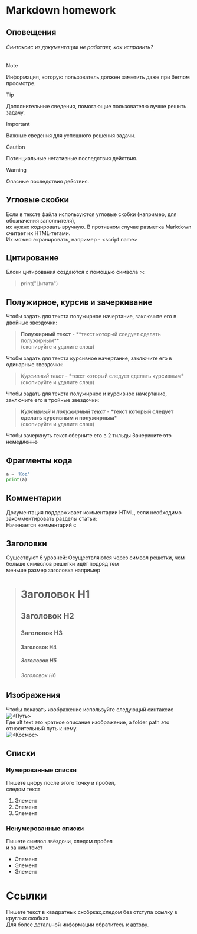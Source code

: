 # Markdown homework

## Оповещения
###### Синтаксис из документации не работает, как исправить?
> [!NOTE]
> Информация, которую пользователь должен заметить даже при беглом просмотре.

> [!TIP]
> Дополнительные сведения, помогающие пользователю лучше решить задачу.

> [!IMPORTANT]
> Важные сведения для успешного решения задачи.

> [!CAUTION]
> Потенциальные негативные последствия действия.

> [!WARNING]
> Опасные последствия действия.

## Угловые скобки
Если в тексте файла используются угловые скобки (например, для обозначения заполнителя), <br>
их нужно кодировать вручную. В противном случае разметка Markdown считает их HTML-тегами. <br>
Их можно экранировать, например - \<script name>

## Цитирование

Блоки цитирования создаются с помощью символа >:

> print("Цитата")

## Полужирное, курсив и зачеркивание
Чтобы задать для текста полужирное начертание, заключите его в двойные звездочки:<br>

> **Полужирный текст**  -  **текст который следует сделать полужирным\**<br>
> (скопируйте и удалите слэш)

Чтобы задать для текста курсивное начертание, заключите его в одинарные звездочки:<br>
> *Курсивный текст*  -  *текст который следует сделать курсивным\*<br>
> (скопируйте и удалите слэш)

Чтобы задать для текста полужирное и курсивное начертание, заключите его в тройные звездочки:<br>
> ***Курсивный и полужирный текст***  -  ***текст который следует сделать курсивным и полужирным\***<br>
> (скопируйте и удалите слэш)

Чтобы зачеркнуть текст оберните его в 2 тильды
~~Зачеркните это немедленно~~

## Фрагменты кода

```python
a = 'Код'
print(a)
```

## Комментарии
Документация поддерживает комментарии HTML, если необходимо закомментировать разделы статьи:<br>
Начинается комментарий с <!---, а заканчивается на --->
<!--- Мой комментарий --->

## Заголовки
Существуют 6 уровней:
Осуществляются через символ решетки, чем больше символов решетки идёт подряд тем<br>
меньше размер заголовка например
> # Заголовок H1
> ## Заголовок H2
> ### Заголовок H3
> #### Заголовок H4
> ##### Заголовок H5
> ###### Заголовок H6

## Изображения
Чтобы показать изображение используйте следующий синтаксис<br>
![<Путь>](<path.jpg>) <br>
Где alt text это краткое описание изображение, а folder path это относительный путь к нему.<br>
![<Космос>](<kosmos.jpg>)

## Списки

### Нумерованные списки
Пишете цифру после этого точку и пробел,<br>следом текст
1. Элемент
2. Элемент
3. Элемент

### Ненумерованные списки
Пишете символ звёздочи, следом пробел <br> и за ним текст
* Элемент
* Элемент
* Элемент

# Ссылки
Пишете текст в квадратных скобрках,следом без отступа ссылку в круглых скобках<br> 
Для более детальной информации обратитесь к [автору](https://github.com/Imwisagist?tab=repositories).